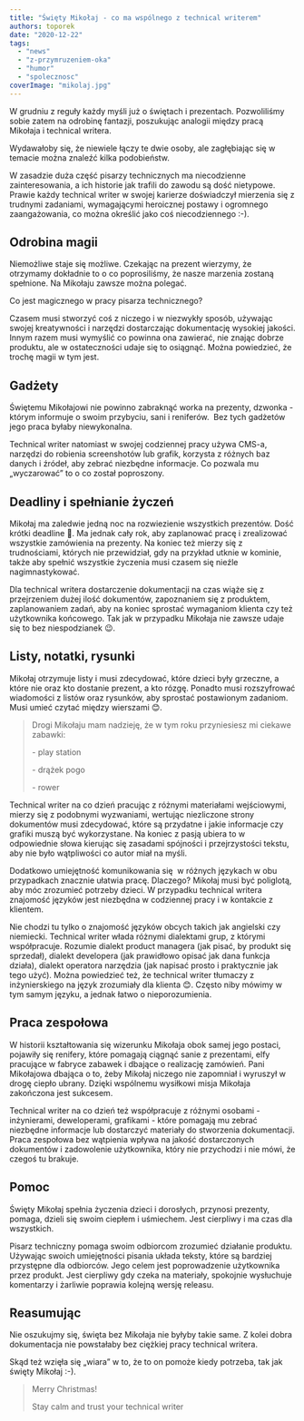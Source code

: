```yaml
---
title: "Święty Mikołaj - co ma wspólnego z technical writerem"
authors: toporek
date: "2020-12-22"
tags:
  - "news"
  - "z-przymruzeniem-oka"
  - "humor"
  - "spolecznosc"
coverImage: "mikolaj.jpg"
---
```


W grudniu z reguły każdy myśli już o świętach i prezentach. Pozwoliliśmy sobie
zatem na odrobinę fantazji, poszukując analogii między pracą Mikołaja i
technical writera.

Wydawałoby się, że niewiele łączy te dwie osoby, ale zagłębiając się w temacie
można znaleźć kilka podobieństw.

W zasadzie duża część pisarzy technicznych ma niecodzienne zainteresowania, a
ich historie jak trafili do zawodu są dość nietypowe. Prawie każdy technical
writer w swojej karierze doświadczył mierzenia się z trudnymi zadaniami,
wymagającymi heroicznej postawy i ogromnego zaangażowania, co można określić
jako coś niecodziennego :-).

## **Odrobina magii**

Niemożliwe staje się możliwe. Czekając na prezent wierzymy, że otrzymamy
dokładnie to o co poprosiliśmy, że nasze marzenia zostaną spełnione. Na Mikołaju
zawsze można polegać.

Co jest magicznego w pracy pisarza technicznego?

Czasem musi stworzyć coś z niczego i w niezwykły sposób, używając swojej
kreatywności i narzędzi dostarczając dokumentację wysokiej jakości. Innym razem
musi wymyślić co powinna ona zawierać, nie znając dobrze produktu, ale w
ostateczności udaje się to osiągnąć. Można powiedzieć, że trochę magii w tym
jest.

## **Gadżety**

Świętemu Mikołajowi nie powinno zabraknąć worka na prezenty, dzwonka - którym
informuje o swoim przybyciu, sani i reniferów.  Bez tych gadżetów jego praca
byłaby niewykonalna.

Technical writer natomiast w swojej codziennej pracy używa CMS-a, narzędzi do
robienia screenshotów lub grafik, korzysta z różnych baz danych i źródeł, aby
zebrać niezbędne informacje. Co pozwala mu „wyczarować” to o co został
poproszony.

## **Deadliny i spełnianie życzeń**

Mikołaj ma zaledwie jedną noc na rozwiezienie wszystkich prezentów. Dość krótki
deadline 🤔. Ma jednak cały rok, aby zaplanować pracę i zrealizować wszystkie
zamówienia na prezenty. Na koniec też mierzy się z trudnościami, których nie
przewidział, gdy na przykład utknie w kominie, także aby spełnić wszystkie
życzenia musi czasem się nieźle nagimnastykować.

Dla technical writera dostarczenie dokumentacji na czas wiąże się z przejrzeniem
dużej ilość dokumentów, zapoznaniem się z produktem, zaplanowaniem zadań, aby na
koniec sprostać wymaganiom klienta czy też użytkownika końcowego. Tak jak w
przypadku Mikołaja nie zawsze udaje się to bez niespodzianek 😉.

## **Listy, notatki, rysunki**

Mikołaj otrzymuje listy i musi zdecydować, które dzieci były grzeczne, a które
nie oraz kto dostanie prezent, a kto rózgę. Ponadto musi rozszyfrować wiadomości
z listów oraz rysunków, aby sprostać postawionym zadaniom. Musi umieć czytać
między wierszami 😊.

> Drogi Mikołaju mam nadzieję, że w tym roku przyniesiesz mi ciekawe zabawki:
>
> \- play station
>
> \- drążek pogo
>
> \- rower

Technical writer na co dzień pracując z różnymi materiałami wejściowymi, mierzy
się z podobnymi wyzwaniami, wertując niezliczone strony dokumentów musi
zdecydować, które są przydatne i jakie informacje czy grafiki muszą być
wykorzystane. Na koniec z pasją ubiera to w odpowiednie słowa kierując się
zasadami spójności i przejrzystości tekstu, aby nie było wątpliwości co autor
miał na myśli.

Dodatkowo umiejętność komunikowania się  w różnych językach w obu przypadkach
znacznie ułatwia pracę. Dlaczego? Mikołaj musi być poliglotą, aby móc zrozumieć
potrzeby dzieci. W przypadku technical writera znajomość języków jest niezbędna
w codziennej pracy i w kontakcie z klientem.

Nie chodzi tu tylko o znajomość języków obcych takich jak angielski czy
niemiecki. Technical writer włada różnymi dialektami grup, z którymi
współpracuje. Rozumie dialekt product managera (jak pisać, by produkt się
sprzedał), dialekt developera (jak prawidłowo opisać jak dana funkcja działa),
dialekt operatora narzędzia (jak napisać prosto i praktycznie jak tego użyć).
Można powiedzieć też, że technical writer tłumaczy z inżynierskiego na język
zrozumiały dla klienta 😊. Często niby mówimy w tym samym języku, a jednak łatwo
o nieporozumienia.

## **Praca zespołowa**

W historii kształtowania się wizerunku Mikołaja obok samej jego postaci,
pojawiły się renifery, które pomagają ciągnąć sanie z prezentami, elfy pracujące
w fabryce zabawek i dbające o realizację zamówień. Pani Mikołajowa dbająca o to,
żeby Mikołaj niczego nie zapomniał i wyruszył w drogę ciepło ubrany. Dzięki
wspólnemu wysiłkowi misja Mikołaja zakończona jest sukcesem.

Technical writer na co dzień też współpracuje z różnymi osobami - inżynierami,
deweloperami, grafikami - które pomagają mu zebrać niezbędne informacje lub
dostarczyć materiały do stworzenia dokumentacji. Praca zespołowa bez wątpienia
wpływa na jakość dostarczonych dokumentów i zadowolenie użytkownika, który nie
przychodzi i nie mówi, że czegoś tu brakuje.

## **Pomoc**  

Święty Mikołaj spełnia życzenia dzieci i dorosłych, przynosi prezenty, pomaga,
dzieli się swoim ciepłem i uśmiechem. Jest cierpliwy i ma czas dla wszystkich.

Pisarz techniczny pomaga swoim odbiorcom zrozumieć działanie produktu. Używając
swoich umiejętności pisania układa teksty, które są bardziej przystępne dla
odbiorców. Jego celem jest poprowadzenie użytkownika przez produkt. Jest
cierpliwy gdy czeka na materiały, spokojnie wysłuchuje komentarzy i żarliwie
poprawia kolejną wersję releasu.

## **Reasumując**

Nie oszukujmy się, święta bez Mikołaja nie byłyby takie same. Z kolei dobra
dokumentacja nie powstałaby bez ciężkiej pracy technical writera.

Skąd też wzięła się „wiara” w to, że to on pomoże kiedy potrzeba, tak jak święty
Mikołaj :-).

> Merry Christmas!
>
> Stay calm and trust your technical writer
